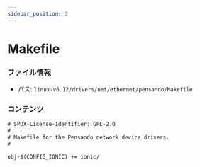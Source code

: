 ```yaml
---
sidebar_position: 2
---
```

# Makefile

### ファイル情報

- パス: `linux-v6.12/drivers/net/ethernet/pensando/Makefile`

### コンテンツ

```txt
# SPDX-License-Identifier: GPL-2.0
#
# Makefile for the Pensando network device drivers.
#

obj-$(CONFIG_IONIC) += ionic/

```
